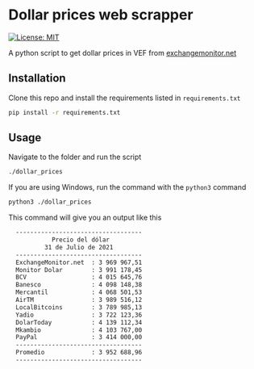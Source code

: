 # Dollar prices web scrapper

[![License: MIT](https://img.shields.io/badge/License-MIT-blue.svg)](https://opensource.org/licenses/MIT)

A python script to get dollar prices in VEF from [exchangemonitor.net](https://exchangemonitor.net/ve)

## Installation

Clone this repo and install the requirements listed in `requirements.txt`

```bash
pip install -r requirements.txt
```

## Usage

Navigate to the folder and run the script

```bash
./dollar_prices
```
If you are using Windows, run the command with the `python3` command

```bash
python3 ./dollar_prices
```
This command will give you an output like this

```bash
  -----------------------------------        
            Precio del dólar                 
          31 de Julio de 2021                
  -----------------------------------        
  ExchangeMonitor.net  : 3 969 967,51        
  Monitor Dolar        : 3 991 178,45        
  BCV                  : 4 015 645,76        
  Banesco              : 4 098 148,38        
  Mercantil            : 4 068 501,53        
  AirTM                : 3 989 516,12        
  LocalBitcoins        : 3 789 985,13        
  Yadio                : 3 722 123,36        
  DolarToday           : 4 139 112,34        
  Mkambio              : 4 103 767,00        
  PayPal               : 3 414 000,00        
  -----------------------------------        
  Promedio             : 3 952 688,96        
  ----------------------------------- 
```